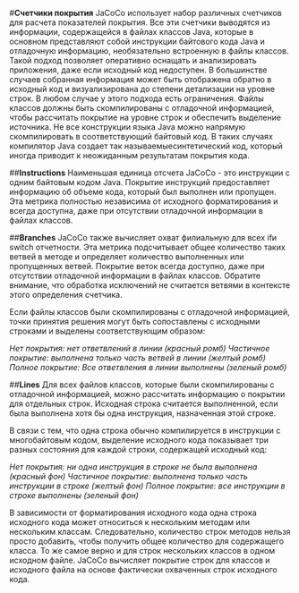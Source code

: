 #**Счетчики покрытия**
JaCoCo использует набор различных счетчиков для расчета показателей покрытия. Все эти счетчики выводятся из информации, содержащейся в файлах классов Java, которые в основном представляют собой инструкции байтового кода Java и отладочную информацию, необязательно встроенную в файлы классов. Такой подход позволяет оперативно оснащать и анализировать приложения, даже если исходный код недоступен. В большинстве случаев собранная информация может быть отображена обратно в исходный код и визуализирована до степени детализации на уровне строк. В любом случае у этого подхода есть ограничения. Файлы классов должны быть скомпилированы с отладочной информацией, чтобы рассчитать покрытие на уровне строк и обеспечить выделение источника. Не все конструкции языка Java можно напрямую скомпилировать в соответствующий байтовый код. В таких случаях компилятор Java создает так называемыесинтетический код, который иногда приводит к неожиданным результатам покрытия кода.

##**Instructions**
Наименьшая единица отсчета JaCoCo - это инструкции с одним байтовым кодом Java. Покрытие инструкций предоставляет информацию об объеме кода, который был выполнен или пропущен. Эта метрика полностью независима от исходного форматирования и всегда доступна, даже при отсутствии отладочной информации в файлах классов.

##**Branches**
JaCoCo также вычисляет охват филиальную для всех ifи switch отчетности. Эта метрика подсчитывает общее количество таких ветвей в методе и определяет количество выполненных или пропущенных ветвей. Покрытие веток всегда доступно, даже при отсутствии отладочной информации в файлах классов. Обратите внимание, что обработка исключений не считается ветвями в контексте этого определения счетчика.

Если файлы классов были скомпилированы с отладочной информацией, точки принятия решения могут быть сопоставлены с исходными строками и выделены соответствующим образом:

_Нет покрытия: нет ответвлений в линии (красный ромб)
Частичное покрытие: выполнена только часть ветвей в линии (желтый ромб)
Полное покрытие: Все ответвления в линии выполнены (зеленый ромб)_

##**Lines**
Для всех файлов классов, которые были скомпилированы с отладочной информацией, можно рассчитать информацию о покрытии для отдельных строк. Исходная строка считается выполненной, если была выполнена хотя бы одна инструкция, назначенная этой строке.

В связи с тем, что одна строка обычно компилируется в инструкции с многобайтовым кодом, выделение исходного кода показывает три разных состояния для каждой строки, содержащей исходный код:

_Нет покрытия: ни одна инструкция в строке не была выполнена (красный фон)
Частичное покрытие: выполнена только часть инструкции в строке (желтый фон)
Полное покрытие: все инструкции в строке выполнены (зеленый фон)_

В зависимости от форматирования исходного кода одна строка исходного кода может относиться к нескольким методам или нескольким классам. Следовательно, количество строк методов нельзя просто добавить, чтобы получить общее количество для содержащего класса. То же самое верно и для строк нескольких классов в одном исходном файле. JaCoCo вычисляет покрытие строк для классов и исходного файла на основе фактически охваченных строк исходного кода.
